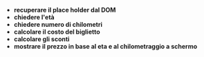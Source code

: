 - **recuperare il place holder dal DOM**
- **chiedere l'età**
- **chiedere numero di chilometri**
- **calcolare il costo del biglietto**
- **calcolare gli sconti**
- **mostrare il prezzo in base al eta e al chilometraggio a schermo**

